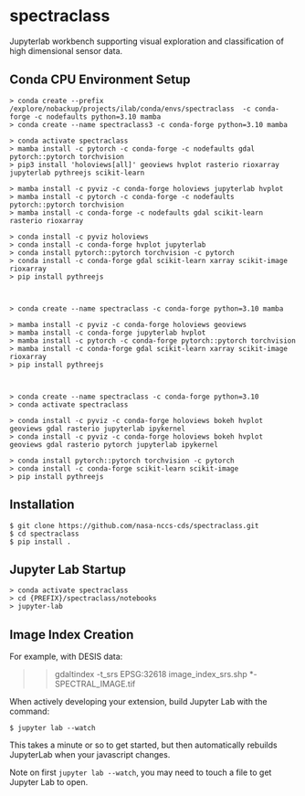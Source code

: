 spectraclass
===============================

Jupyterlab workbench supporting visual exploration and classification of high dimensional sensor data.

Conda CPU Environment Setup
---------------

    > conda create --prefix /explore/nobackup/projects/ilab/conda/envs/spectraclass  -c conda-forge -c nodefaults python=3.10 mamba
    > conda create --name spectraclass3 -c conda-forge python=3.10 mamba  

    > conda activate spectraclass
    > mamba install -c pytorch -c conda-forge -c nodefaults gdal pytorch::pytorch torchvision 
    > pip3 install 'holoviews[all]' geoviews hvplot rasterio rioxarray jupyterlab pythreejs scikit-learn

    > mamba install -c pyviz -c conda-forge holoviews jupyterlab hvplot
    > mamba install -c pytorch -c conda-forge -c nodefaults pytorch::pytorch torchvision 
    > mamba install -c conda-forge -c nodefaults gdal scikit-learn rasterio rioxarray

    > conda install -c pyviz holoviews 
    > conda install -c conda-forge hvplot jupyterlab
    > conda install pytorch::pytorch torchvision -c pytorch
    > conda install -c conda-forge gdal scikit-learn xarray scikit-image rioxarray
    > pip install pythreejs



    > conda create --name spectraclass -c conda-forge python=3.10 mamba 

    > mamba install -c pyviz -c conda-forge holoviews geoviews 
    > mamba install -c conda-forge jupyterlab hvplot
    > mamba install -c pytorch -c conda-forge pytorch::pytorch torchvision 
    > mamba install -c conda-forge gdal scikit-learn xarray scikit-image rioxarray
    > pip install pythreejs



    > conda create --name spectraclass -c conda-forge python=3.10 
    > conda activate spectraclass

    > conda install -c pyviz -c conda-forge holoviews bokeh hvplot geoviews gdal rasterio jupyterlab ipykernel
    > conda install -c pyviz -c conda-forge holoviews bokeh hvplot geoviews gdal rasterio pytorch jupyterlab ipykernel

    > conda install pytorch::pytorch torchvision -c pytorch
    > conda install -c conda-forge scikit-learn scikit-image 
    > pip install pythreejs

Installation
------------

    $ git clone https://github.com/nasa-nccs-cds/spectraclass.git
    $ cd spectraclass
    $ pip install .

Jupyter Lab Startup
------------

    > conda activate spectraclass
    > cd {PREFIX}/spectraclass/notebooks
    > jupyter-lab

Image Index Creation
--------------------

For example, with DESIS data:

>> gdaltindex -t_srs EPSG:32618 image_index_srs.shp *-SPECTRAL_IMAGE.tif

When actively developing your extension, build Jupyter Lab with the command:

    $ jupyter lab --watch

This takes a minute or so to get started, but then automatically rebuilds JupyterLab when your javascript changes.

Note on first `jupyter lab --watch`, you may need to touch a file to get Jupyter Lab to open.

